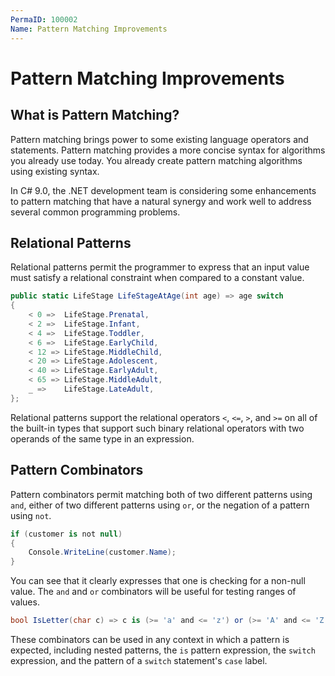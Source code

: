 ```yaml
---
PermaID: 100002
Name: Pattern Matching Improvements
---
```


# Pattern Matching Improvements

## What is Pattern Matching?

Pattern matching brings power to some existing language operators and statements. Pattern matching provides a more concise syntax for algorithms you already use today. You already create pattern matching algorithms using existing syntax.

In C# 9.0, the .NET development team is considering some enhancements to pattern matching that have a natural synergy and work well to address several common programming problems.

## Relational Patterns

Relational patterns permit the programmer to express that an input value must satisfy a relational constraint when compared to a constant value.

```csharp
public static LifeStage LifeStageAtAge(int age) => age switch
{
    < 0 =>  LifeStage.Prenatal,
    < 2 =>  LifeStage.Infant,
    < 4 =>  LifeStage.Toddler,
    < 6 =>  LifeStage.EarlyChild,
    < 12 => LifeStage.MiddleChild,
    < 20 => LifeStage.Adolescent,
    < 40 => LifeStage.EarlyAdult,
    < 65 => LifeStage.MiddleAdult,
    _ =>    LifeStage.LateAdult,
};
```

Relational patterns support the relational operators `<`, `<=`, `>`, and `>=` on all of the built-in types that support such binary relational operators with two operands of the same type in an expression. 

## Pattern Combinators

Pattern combinators permit matching both of two different patterns using `and`, either of two different patterns using `or`, or the negation of a pattern using `not`.

```csharp
if (customer is not null)
{
    Console.WriteLine(customer.Name);
}
```

You can see that it clearly expresses that one is checking for a non-null value. The `and` and `or` combinators will be useful for testing ranges of values.

```csharp
bool IsLetter(char c) => c is (>= 'a' and <= 'z') or (>= 'A' and <= 'Z');
```

These combinators can be used in any context in which a pattern is expected, including nested patterns, the `is` pattern expression, the `switch` expression, and the pattern of a `switch` statement's `case` label.